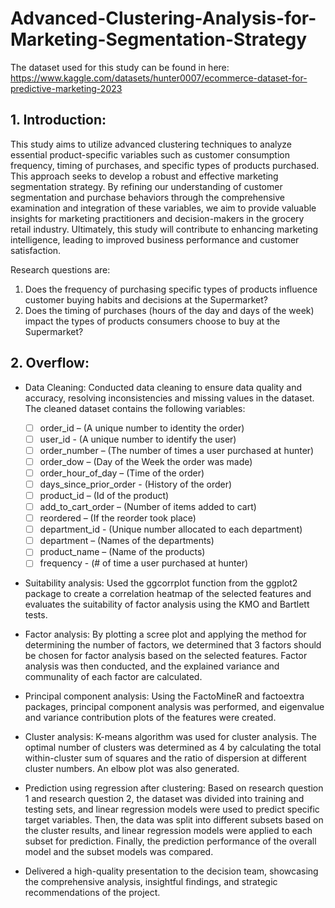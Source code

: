 # Advanced-Clustering-Analysis-for-Marketing-Segmentation-Strategy
The dataset used for this study can be found in here:
https://www.kaggle.com/datasets/hunter0007/ecommerce-dataset-for-predictive-marketing-2023

## 1. Introduction:

This study aims to utilize advanced clustering techniques to analyze essential product-specific variables such as customer consumption frequency, timing of purchases, and specific types of products purchased. This approach seeks to develop a robust and effective marketing segmentation strategy. By refining our understanding of customer segmentation and purchase behaviors through the comprehensive examination and integration of these variables, we aim to provide valuable insights for marketing practitioners and decision-makers in the grocery retail industry. Ultimately, this study will contribute to enhancing marketing intelligence, leading to improved business performance and customer satisfaction. 

Research questions are: 
1) Does the frequency of purchasing specific types of products influence customer buying habits and decisions at the Supermarket? 
2) Does the timing of purchases (hours of the day and days of the week) impact the types of products consumers choose to buy at the Supermarket?

## 2. Overflow:

- Data Cleaning: Conducted data cleaning to ensure data quality and accuracy, resolving inconsistencies and missing values in the dataset. The cleaned dataset contains the following variables:
  - [ ] order_id – (A unique number to identity the order)
  - [ ] user_id - (A unique number to identify the user)
  - [ ] order_number – (The number of times a user purchased at hunter) 
  - [ ] order_dow – (Day of the Week the order was made)
  - [ ] order_hour_of_day – (Time of the order) 
  - [ ] days_since_prior_order - (History of the order) 
  - [ ] product_id – (Id of the product) 
  - [ ] add_to_cart_order – (Number of items added to cart)
  - [ ] reordered – (If the reorder took place)
  - [ ] department_id - (Unique number allocated to each department)
  - [ ] department – (Names of the departments)
  - [ ] product_name – (Name of the products)
  - [ ] frequency - (# of time a user purchased at hunter)

- Suitability analysis: Used the ggcorrplot function from the ggplot2 package to create a correlation heatmap of the selected features and evaluates the suitability of factor analysis using the KMO and Bartlett tests.

- Factor analysis: By plotting a scree plot and applying the method for determining the number of factors, we determined that 3 factors should be chosen for factor analysis based on the selected features. Factor analysis was then conducted, and the explained variance and communality of each factor are calculated.

- Principal component analysis: Using the FactoMineR and factoextra packages, principal component analysis was performed, and eigenvalue and variance contribution plots of the features were created.

- Cluster analysis: K-means algorithm was used for cluster analysis. The optimal number of clusters was determined as 4 by calculating the total within-cluster sum of squares and the ratio of dispersion at different cluster numbers. An elbow plot was also generated.

- Prediction using regression after clustering: Based on research question 1 and research question 2, the dataset was divided into training and testing sets, and linear regression models were used to predict specific target variables. Then, the data was split into different subsets based on the cluster results, and linear regression models were applied to each subset for prediction. Finally, the prediction performance of the overall model and the subset models was compared.

- Delivered a high-quality presentation to the decision team, showcasing the comprehensive analysis, insightful findings, and strategic recommendations of the project.

